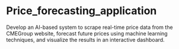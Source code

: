 # Price_forecasting_application
Develop an AI-based system to scrape real-time price data from the CMEGroup website, forecast future prices using machine learning techniques, and visualize the results in an interactive dashboard.
